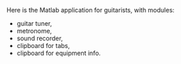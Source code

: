 Here is the Matlab application for guitarists, with modules:
- guitar tuner,
- metronome,
- sound recorder,
- clipboard for tabs,
- clipboard for equipment info.
